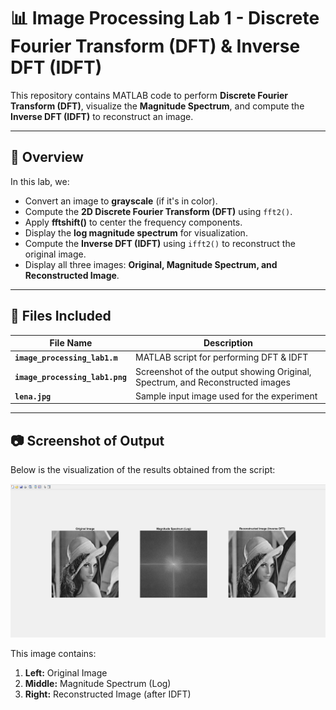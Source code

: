 # 📊 Image Processing Lab 1 - Discrete Fourier Transform (DFT) & Inverse DFT (IDFT)

This repository contains MATLAB code to perform **Discrete Fourier Transform (DFT)**, visualize the **Magnitude Spectrum**, and compute the **Inverse DFT (IDFT)** to reconstruct an image. 

---

## 📌 Overview
In this lab, we:
- Convert an image to **grayscale** (if it's in color).
- Compute the **2D Discrete Fourier Transform (DFT)** using `fft2()`.
- Apply **fftshift()** to center the frequency components.
- Display the **log magnitude spectrum** for visualization.
- Compute the **Inverse DFT (IDFT)** using `ifft2()` to reconstruct the original image.
- Display all three images: **Original, Magnitude Spectrum, and Reconstructed Image**.

---

## 📂 Files Included
| File Name                   | Description |
|-----------------------------|-------------|
| **`image_processing_lab1.m`** | MATLAB script for performing DFT & IDFT |
| **`image_processing_lab1.png`** | Screenshot of the output showing Original, Spectrum, and Reconstructed images |
| **`lena.jpg`** | Sample input image used for the experiment |

---

## 📷 **Screenshot of Output**
Below is the visualization of the results obtained from the script:

![DFT Output](image_processing_lab1.png)

This image contains:
1. **Left:** Original Image  
2. **Middle:** Magnitude Spectrum (Log)  
3. **Right:** Reconstructed Image (after IDFT)  

